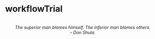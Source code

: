 # workflowTrial
<!-- QUOTE:START -->
<p align="center"><br><i>The superior man blames himself. The inferior man blames others.</i><br><i>– Don Shula.</i><br></p>
<!-- QUOTE:END -->

